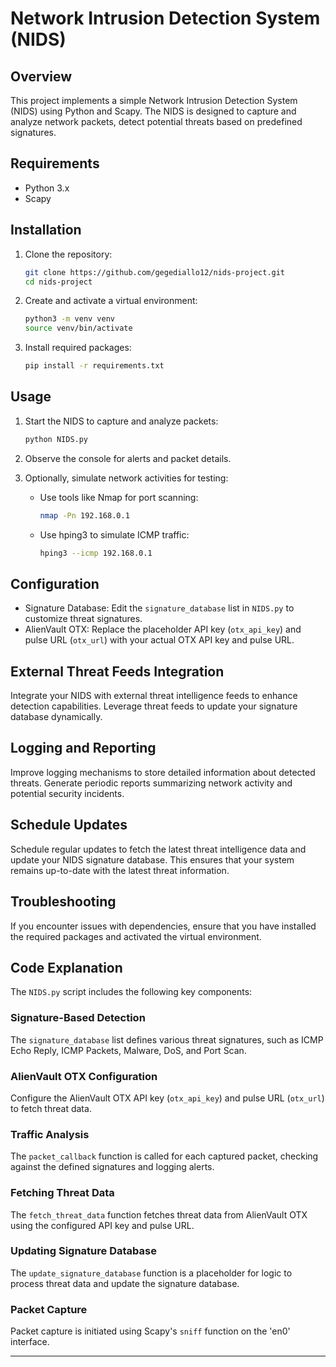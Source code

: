 # Network Intrusion Detection System (NIDS)

## Overview

This project implements a simple Network Intrusion Detection System (NIDS) using Python and Scapy. The NIDS is designed to capture and analyze network packets, detect potential threats based on predefined signatures.

## Requirements

- Python 3.x
- Scapy


## Installation

1. Clone the repository:

    ```bash
    git clone https://github.com/gegediallo12/nids-project.git
    cd nids-project
    ```

2. Create and activate a virtual environment:

    ```bash
    python3 -m venv venv
    source venv/bin/activate
    ```

3. Install required packages:

    ```bash
    pip install -r requirements.txt
    ```

## Usage

1. Start the NIDS to capture and analyze packets:

    ```bash
    python NIDS.py
    ```

2. Observe the console for alerts and packet details.

3. Optionally, simulate network activities for testing:

    - Use tools like Nmap for port scanning:

        ```bash
        nmap -Pn 192.168.0.1
        ```

    - Use hping3 to simulate ICMP traffic:

        ```bash
        hping3 --icmp 192.168.0.1
        ```

## Configuration

- Signature Database: Edit the `signature_database` list in `NIDS.py` to customize threat signatures.
- AlienVault OTX: Replace the placeholder API key (`otx_api_key`) and pulse URL (`otx_url`) with your actual OTX API key and pulse URL.

## External Threat Feeds Integration

Integrate your NIDS with external threat intelligence feeds to enhance detection capabilities. Leverage threat feeds to update your signature database dynamically.

## Logging and Reporting

Improve logging mechanisms to store detailed information about detected threats. Generate periodic reports summarizing network activity and potential security incidents.

## Schedule Updates

Schedule regular updates to fetch the latest threat intelligence data and update your NIDS signature database. This ensures that your system remains up-to-date with the latest threat information.

## Troubleshooting

If you encounter issues with dependencies, ensure that you have installed the required packages and activated the virtual environment.

## Code Explanation

The `NIDS.py` script includes the following key components:

### Signature-Based Detection

The `signature_database` list defines various threat signatures, such as ICMP Echo Reply, ICMP Packets, Malware, DoS, and Port Scan.

### AlienVault OTX Configuration

Configure the AlienVault OTX API key (`otx_api_key`) and pulse URL (`otx_url`) to fetch threat data.

### Traffic Analysis

The `packet_callback` function is called for each captured packet, checking against the defined signatures and logging alerts.

### Fetching Threat Data

The `fetch_threat_data` function fetches threat data from AlienVault OTX using the configured API key and pulse URL.

### Updating Signature Database

The `update_signature_database` function is a placeholder for logic to process threat data and update the signature database.

### Packet Capture

Packet capture is initiated using Scapy's `sniff` function on the 'en0' interface.

---












